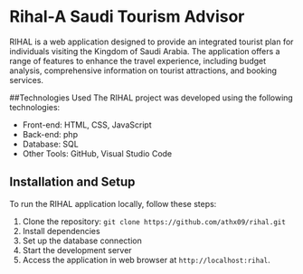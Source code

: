 # Rihal-A Saudi Tourism Advisor 

RIHAL is a web application designed to provide an integrated tourist plan for individuals visiting the Kingdom of Saudi Arabia. The application offers a range of features to enhance the travel experience, including budget analysis, comprehensive information on tourist attractions, and booking services.

 ##Technologies Used
The RIHAL project was developed using the following technologies:
- Front-end: HTML, CSS, JavaScript
- Back-end: php
- Database: SQL
- Other Tools: GitHub, Visual Studio Code

## Installation and Setup
To run the RIHAL application locally, follow these steps:
1. Clone the repository: `git clone https://github.com/athx09/rihal.git`
2. Install dependencies
3. Set up the database connection 
4. Start the development server
5. Access the application in web browser at `http://localhost:rihal`.